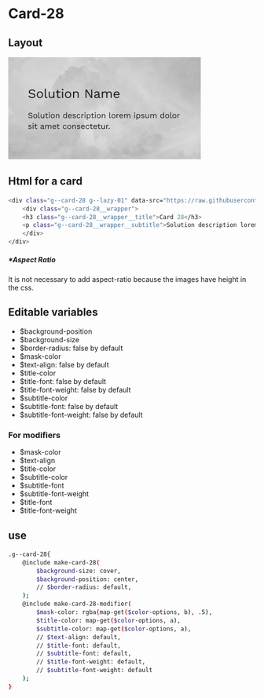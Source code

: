 # Card-28

## Layout

![alt text][card-28]

[card-28]: /src/img/global-components/card/card-28.png

## Html for a card

```sh
<div class="g--card-28 g--lazy-01" data-src="https://raw.githubusercontent.com/team-thunderfoot/ui/main/src/img/global-components/card/card-bg-placeholder.jpg">
    <div class="g--card-28__wrapper">
    <h3 class="g--card-28__wrapper__title">Card 28</h3>
    <p class="g--card-28__wrapper__subtitle">Solution description lorem ipsum dolor sit amet consectetur.</p>
    </div>
</div>
```

##### \*Aspect Ratio

It is not necessary to add aspect-ratio because the images have height in the css.

## Editable variables

- $background-position
- $background-size
- $border-radius: false by default
- $mask-color
- $text-align: false by default
- $title-color
- $title-font: false by default
- $title-font-weight: false by default
- $subtitle-color
- $subtitle-font: false by default
- $subtitle-font-weight: false by default

### For modifiers

- $mask-color
- $text-align
- $title-color
- $subtitle-color
- $subtitle-font
- $subtitle-font-weight
- $title-font
- $title-font-weight

## use

```sh
.g--card-28{
    @include make-card-28(
        $background-size: cover,
        $background-position: center,
        // $border-radius: default,
    );
    @include make-card-28-modifier(
        $mask-color: rgba(map-get($color-options, b), .5),
        $title-color: map-get($color-options, a),
        $subtitle-color: map-get($color-options, a),
        // $text-align: default,
        // $title-font: default,
        // $subtitle-font: default,
        // $title-font-weight: default,
        // $subtitle-font-weight: default
    );
}
```
